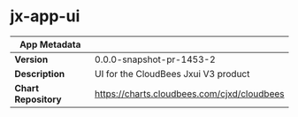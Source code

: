 # jx-app-ui

|App Metadata||
|---|---|
| **Version** | 0.0.0-snapshot-pr-1453-2 |
| **Description** | UI for the CloudBees Jxui V3 product |
| **Chart Repository** | https://charts.cloudbees.com/cjxd/cloudbees |
